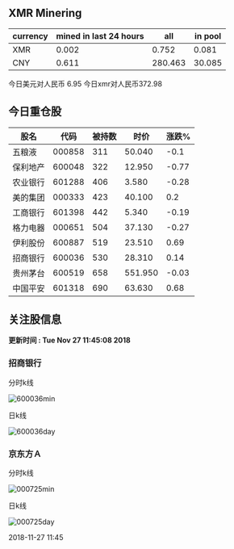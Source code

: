 ## XMR Minering

|currency|mined in last 24 hours|all|in pool|
|---|---|---|---|
|XMR|0.002|0.752|0.081|
|CNY|0.611|280.463|30.085|

今日美元对人民币 6.95	今日xmr对人民币372.98


## 今日重仓股 

|股名|代码|被持数|时价|涨跌%|
|---|---|---|---|---|
|五粮液|000858|311|50.040|-0.1|
|保利地产|600048|322|12.950|-0.77|
|农业银行|601288|406|3.580|-0.28|
|美的集团|000333|423|40.100|0.2|
|工商银行|601398|442|5.340|-0.19|
|格力电器|000651|504|37.130|-0.27|
|伊利股份|600887|519|23.510|0.69|
|招商银行|600036|530|28.310|0.14|
|贵州茅台|600519|658|551.950|-0.03|
|中国平安|601318|690|63.630|0.68|

## 关注股信息
**更新时间 : Tue Nov 27 11:45:08 2018**
### 招商银行 
分时k线

![600036min](http://image.sinajs.cn/newchart/min/n/sh600036.gif)

日k线

![600036day](http://image.sinajs.cn/newchart/daily/n/sh600036.gif)

### 京东方Ａ 
分时k线

![000725min](http://image.sinajs.cn/newchart/min/n/sz000725.gif)

日k线

![000725day](http://image.sinajs.cn/newchart/daily/n/sz000725.gif)

2018-11-27 11:45